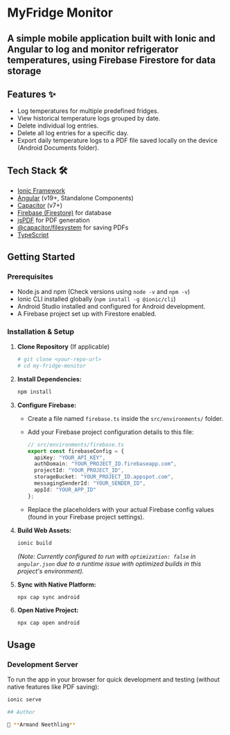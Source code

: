 # MyFridge Monitor

## A simple mobile application built with Ionic and Angular to log and monitor refrigerator temperatures, using Firebase Firestore for data storage

## Features ✨

* Log temperatures for multiple predefined fridges.
* View historical temperature logs grouped by date.
* Delete individual log entries.
* Delete all log entries for a specific day.
* Export daily temperature logs to a PDF file saved locally on the device (Android Documents folder).

## Tech Stack 🛠️

* [Ionic Framework](https://ionicframework.com/)
* [Angular](https://angular.io/) (v19+, Standalone Components)
* [Capacitor](https://capacitorjs.com/) (v7+)
* [Firebase (Firestore)](https://firebase.google.com/) for database
* [jsPDF](https://github.com/parallax/jsPDF) for PDF generation
* [@capacitor/filesystem](https://capacitorjs.com/docs/apis/filesystem) for saving PDFs
* [TypeScript](https://www.typescriptlang.org/)

## Getting Started

### Prerequisites

* Node.js and npm (Check versions using `node -v` and `npm -v`)
* Ionic CLI installed globally (`npm install -g @ionic/cli`)
* Android Studio installed and configured for Android development.
* A Firebase project set up with Firestore enabled.

### Installation & Setup

1. **Clone Repository** (If applicable)

    ```sh
    # git clone <your-repo-url>
    # cd my-fridge-monitor
    ```

2. **Install Dependencies:**

    ```sh
    npm install
    ```

3. **Configure Firebase:**
    * Create a file named `firebase.ts` inside the `src/environments/` folder.
    * Add your Firebase project configuration details to this file:

        ```typescript
        // src/environments/firebase.ts
        export const firebaseConfig = {
          apiKey: "YOUR_API_KEY",
          authDomain: "YOUR_PROJECT_ID.firebaseapp.com",
          projectId: "YOUR_PROJECT_ID",
          storageBucket: "YOUR_PROJECT_ID.appspot.com",
          messagingSenderId: "YOUR_SENDER_ID",
          appId: "YOUR_APP_ID"
        };
        ```

    * Replace the placeholders with your actual Firebase config values (found in your Firebase project settings).

4. **Build Web Assets:**

    ```sh
    ionic build
    ```

    *(Note: Currently configured to run with `optimization: false` in `angular.json` due to a runtime issue with optimized builds in this project's environment).*

5. **Sync with Native Platform:**

    ```sh
    npx cap sync android
    ```

6. **Open Native Project:**

    ```sh
    npx cap open android
    ```

## Usage

### Development Server

To run the app in your browser for quick development and testing (without native features like PDF saving):

```sh
ionic serve

## Author

👤 **Armand Neethling**
